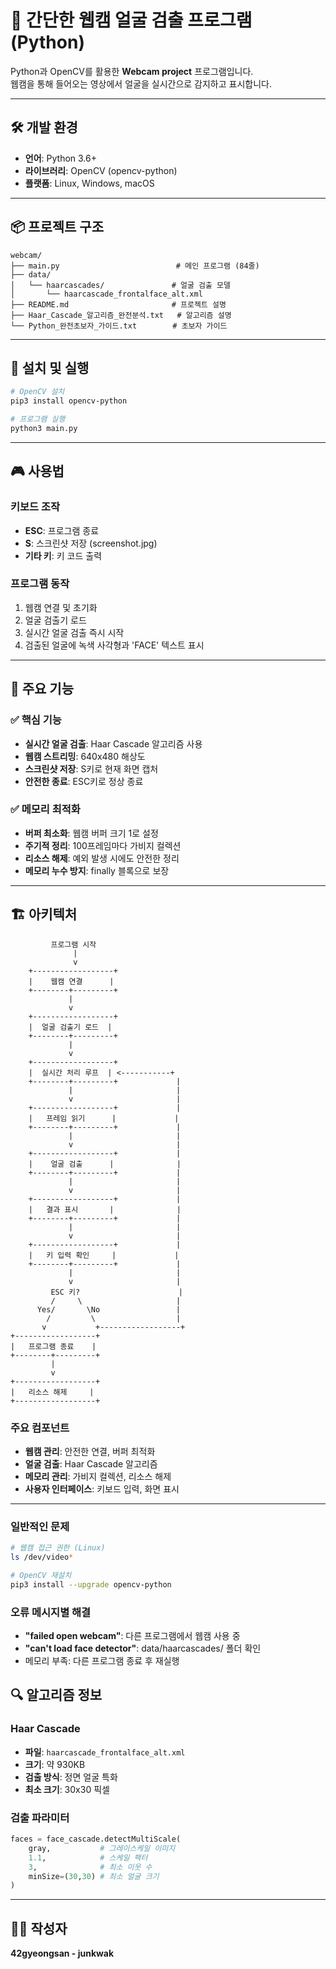 # 🎯 간단한 웹캠 얼굴 검출 프로그램 (Python)

Python과 OpenCV를 활용한 **Webcam project** 프로그램입니다.  
웹캠을 통해 들어오는 영상에서 얼굴을 실시간으로 감지하고 표시합니다.

---

## 🛠️ 개발 환경

- **언어**: Python 3.6+  
- **라이브러리**: OpenCV (opencv-python)  
- **플랫폼**: Linux, Windows, macOS  

---

## 📦 프로젝트 구조

```
webcam/
├── main.py                          # 메인 프로그램 (84줄)
├── data/
│   └── haarcascades/               # 얼굴 검출 모델
│       └── haarcascade_frontalface_alt.xml
├── README.md                       # 프로젝트 설명
├── Haar_Cascade_알고리즘_완전분석.txt   # 알고리즘 설명
└── Python_완전초보자_가이드.txt        # 초보자 가이드
```

---

## 🚀 설치 및 실행

```bash
# OpenCV 설치
pip3 install opencv-python

# 프로그램 실행
python3 main.py
```

---

## 🎮 사용법

### 키보드 조작
- **ESC**: 프로그램 종료
- **S**: 스크린샷 저장 (screenshot.jpg)
- **기타 키**: 키 코드 출력

### 프로그램 동작
1. 웹캠 연결 및 초기화
2. 얼굴 검출기 로드 
3. 실시간 얼굴 검출 즉시 시작
4. 검출된 얼굴에 녹색 사각형과 'FACE' 텍스트 표시

---

## 🔧 주요 기능

### ✅ 핵심 기능
- **실시간 얼굴 검출**: Haar Cascade 알고리즘 사용
- **웹캠 스트리밍**: 640x480 해상도
- **스크린샷 저장**: S키로 현재 화면 캡처
- **안전한 종료**: ESC키로 정상 종료

### ✅ 메모리 최적화
- **버퍼 최소화**: 웹캠 버퍼 크기 1로 설정
- **주기적 정리**: 100프레임마다 가비지 컬렉션
- **리소스 해제**: 예외 발생 시에도 안전한 정리
- **메모리 누수 방지**: finally 블록으로 보장

---

## 🏗️ 아키텍처

```
         프로그램 시작
              |
              v
    +------------------+
    |    웹캠 연결      |
    +--------+---------+
             |
             v
    +------------------+
    |  얼굴 검출기 로드  |
    +--------+---------+
             |
             v
    +------------------+
    |  실시간 처리 루프  | <-----------+
    +--------+---------+             |
             |                       |
             v                       |
    +------------------+             |
    |   프레임 읽기      |             |
    +--------+---------+             |
             |                       |
             v                       |
    +------------------+             |
    |    얼굴 검출      |              |
    +--------+---------+             |
             |                       |
             v                       |
    +------------------+             |
    |   결과 표시       |              |
    +--------+---------+             |
             |                       |
             v                       |
    +------------------+             |
    |   키 입력 확인     |             |
    +--------+---------+             |
             |                       |
             v                       |
         ESC 키?                      |
         /     \                     |
      Yes/       \No                 |
        /         \                  |
       v           +------------------+
+------------------+
|   프로그램 종료    |
+--------+---------+
         |
         v
+------------------+
|   리소스 해제     |
+------------------+
```

### 주요 컴포넌트
- **웹캠 관리**: 안전한 연결, 버퍼 최적화
- **얼굴 검출**: Haar Cascade 알고리즘
- **메모리 관리**: 가비지 컬렉션, 리소스 해제
- **사용자 인터페이스**: 키보드 입력, 화면 표시

---

### 일반적인 문제
```bash
# 웹캠 접근 권한 (Linux)
ls /dev/video*

# OpenCV 재설치
pip3 install --upgrade opencv-python
```

### 오류 메시지별 해결
- **"failed open webcam"**: 다른 프로그램에서 웹캠 사용 중
- **"can't load face detector"**: data/haarcascades/ 폴더 확인
- 메모리 부족: 다른 프로그램 종료 후 재실행


## 🔍 알고리즘 정보

### Haar Cascade
- **파일**: `haarcascade_frontalface_alt.xml`
- **크기**: 약 930KB
- **검출 방식**: 정면 얼굴 특화
- **최소 크기**: 30x30 픽셀

### 검출 파라미터
```python
faces = face_cascade.detectMultiScale(
    gray,           # 그레이스케일 이미지
    1.1,            # 스케일 팩터
    3,              # 최소 이웃 수
    minSize=(30,30) # 최소 얼굴 크기
)
```

---

## 👨‍💻 작성자

**42gyeongsan - junkwak**